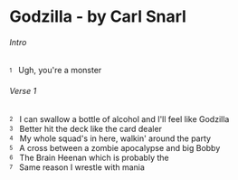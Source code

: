 
# Godzilla - by Carl Snarl

###### Intro
<sub><sup>1</sup></sub>&nbsp;&nbsp; Ugh, you're a monster  

###### Verse 1
<sub><sup>2</sup></sub>&nbsp;&nbsp; I can swallow a bottle of alcohol and I'll feel like Godzilla  
<sub><sup>3</sup></sub>&nbsp;&nbsp; Better hit the deck like the card dealer  
<sub><sup>4</sup></sub>&nbsp;&nbsp; My whole squad's in here, walkin' around the party  
<sub><sup>5</sup></sub>&nbsp;&nbsp; A cross between a zombie apocalypse and big Bobby  
<sub><sup>6</sup></sub>&nbsp;&nbsp; The Brain Heenan which is probably the  
<sub><sup>7</sup></sub>&nbsp;&nbsp; Same reason I wrestle with mania 
 